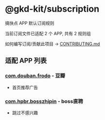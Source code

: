 # @gkd-kit/subscription

搞快点 APP 默认订阅规则

当前订阅文件已适配 2 个 APP, 共有 2 规则组

如何编写订阅/贡献此项目 -> [CONTRIBUTING.md](./CONTRIBUTING.md)

## 适配 APP 列表

### [com.douban.frodo](/src/apps/com.douban.frodo.ts) - 豆瓣

- 首页推荐广告

### [com.hpbr.bosszhipin](/src/apps/com.hpbr.bosszhipin.ts) - boss直聘

- 跳过不感兴趣
